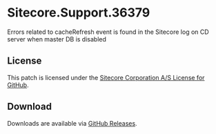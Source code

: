 # Sitecore.Support.36379
Errors related to cacheRefresh event is found in the Sitecore log on CD server when master DB is disabled

## License  
This patch is licensed under the [Sitecore Corporation A/S License for GitHub](https://github.com/sitecoresupport/Sitecore.Support.36379/blob/master/LICENSE).  

## Download  
Downloads are available via [GitHub Releases](https://github.com/sitecoresupport/Sitecore.Support.36379/releases).  
